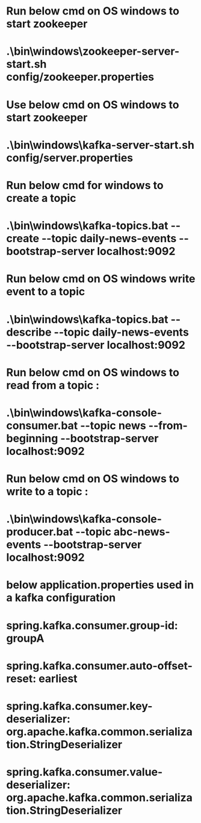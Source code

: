 
# Run below cmd on OS windows to start zookeeper
# .\bin\windows\zookeeper-server-start.sh config/zookeeper.properties

# Use below cmd on OS windows to start zookeeper
# .\bin\windows\kafka-server-start.sh config/server.properties


# Run below cmd for windows to create a topic
# .\bin\windows\kafka-topics.bat --create --topic daily-news-events --bootstrap-server localhost:9092

# Run below cmd on OS windows write event to a topic
# .\bin\windows\kafka-topics.bat --describe --topic daily-news-events --bootstrap-server localhost:9092

# Run below cmd on OS windows to read from a topic :

# .\bin\windows\kafka-console-consumer.bat  --topic news --from-beginning --bootstrap-server localhost:9092

# Run below cmd on OS windows to write to a topic :

# .\bin\windows\kafka-console-producer.bat  --topic abc-news-events --bootstrap-server localhost:9092

# below application.properties used in a kafka configuration
# spring.kafka.consumer.group-id: groupA
# spring.kafka.consumer.auto-offset-reset: earliest
# spring.kafka.consumer.key-deserializer: org.apache.kafka.common.serialization.StringDeserializer
# spring.kafka.consumer.value-deserializer: org.apache.kafka.common.serialization.StringDeserializer